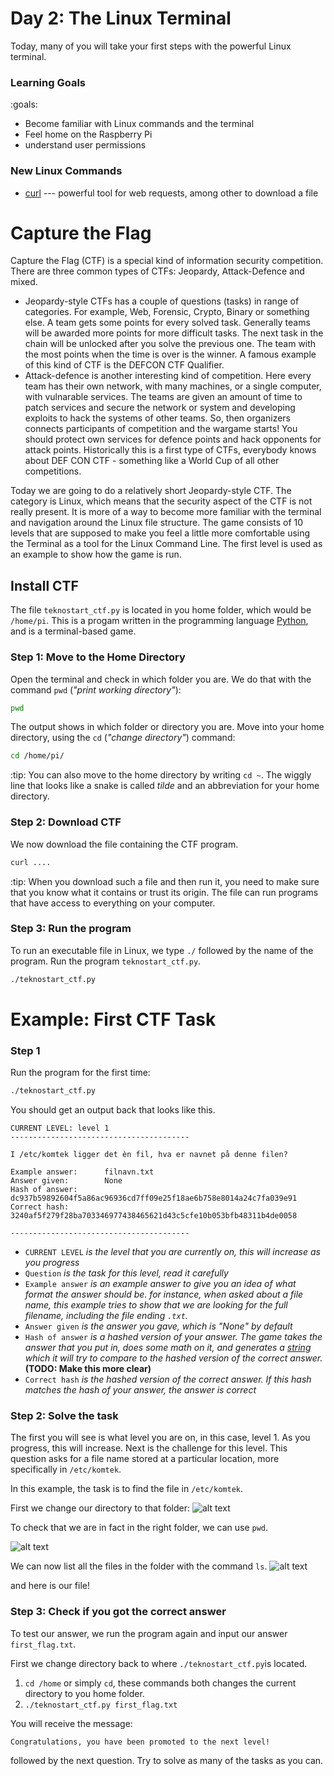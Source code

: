 # Day 2: The Linux Terminal

Today, many of you will take your first steps with the powerful Linux terminal.

### Learning Goals

:goals:
- Become familiar with Linux commands and the terminal
- Feel home on the Raspberry Pi
- understand user permissions

### New Linux Commands

- [curl](commands.html#curl) --- powerful tool for web requests, among other to download a file



# Capture the Flag

Capture the Flag (CTF) is a special kind of information security competition. There are three common types of CTFs: Jeopardy, Attack-Defence and mixed.

- Jeopardy-style CTFs has a couple of questions (tasks) in range of categories. For example, Web, Forensic, Crypto, Binary or something else. A team gets some points for every solved task. Generally teams will be awarded more points for more difficult tasks. The next task in the chain will be unlocked after you solve the previous one. The team with the most points when the time is over is the winner. A famous example of this kind of CTF is the DEFCON CTF Qualifier.
- Attack-defence is another interesting kind of competition. Here every team has their own network, with many machines, or a single computer, with vulnarable services. The teams are given an amount of time to patch services and secure the network or system and developing exploits to hack the systems of other teams.  So, then organizers connects participants of competition and the wargame starts! You should protect own services for defence points and hack opponents for attack points. Historically this is a first type of CTFs, everybody knows about DEF CON CTF - something like a World Cup of all other competitions.

Today we are going to do a relatively short Jeopardy-style CTF. The category is Linux, which means that the security aspect of the CTF is not really present. It is more of a way to become more familiar with the terminal and navigation around the Linux file structure. The game consists of 10 levels that are supposed to make you feel a little more comfortable using the Terminal as a tool for the Linux Command Line. The first level is used as an example to show how the game is run.


## Install CTF

The file `teknostart_ctf.py` is located in you home folder, which would be `/home/pi`. This is a progam written in the programming language [Python](https://www.python.org/), and is a terminal-based game.



### Step 1: Move to the Home Directory

Open the terminal and check in which folder you are. We do that with the command `pwd` (_"print working directory"_):

```bash
pwd
````

The output shows in which folder or directory  you are. Move into your home directory, using the `cd` (_"change directory"_) command:

```bash
cd /home/pi/
````

:tip: You can also move to the home directory by writing `cd ~`. The wiggly line that looks like a snake is called _tilde_ and an abbreviation for your home directory.


### Step 2: Download CTF


We now download the file containing the CTF program. 

```bash
curl .... 
```

:tip: When you download such a file and then run it, you need to make sure that you know what it contains or trust its origin. The file can run programs that have access to everything on your computer. 


### Step 3: Run the program

To run an executable file in Linux, we type `./` followed by the name of the program. 
Run the program `teknostart_ctf.py`. 

```bash
./teknostart_ctf.py
```


# Example: First CTF Task

### Step 1

Run the program for the first time:

```bash
./teknostart_ctf.py
```

You should get an output back that looks like this. 

```
CURRENT LEVEL: level 1
----------------------------------------

I /etc/komtek ligger det èn fil, hva er navnet på denne filen?

Example answer:      filnavn.txt         
Answer given:        None                
Hash of answer:      dc937b59892604f5a86ac96936cd7ff09e25f18ae6b758e8014a24c7fa039e91
Correct hash:        3240af5f279f28ba703346977438465621d43c5cfe10b053bfb48311b4de0058

----------------------------------------
```

- `CURRENT LEVEL` *is the level that you are currently on, this will increase as you progress*
- `Question` *is the task for this level, read it carefully* 
- `Example answer` *is an example answer to give you an idea of what format the answer should be. for instance, when asked about a file name, this example tries to show that we are looking for the full filename, including the file ending `.txt`.*
- `Answer given` *is the answer you gave, which is "None" by default*
- `Hash of answer` *is a hashed version of your answer. The game takes the answer that you put in, does some math on it, and generates a  [string](https://en.wikipedia.org/wiki/String_(computer_science)) which it will try to compare to the hashed version of the correct answer.*  **(TODO: Make this more clear)**
- `Correct hash` *is the hashed version of the correct answer. If this hash matches the hash of your answer, the answer is correct*


### Step 2: Solve the task

The first you will see is what level you are on, in this case, level 1. As you progress, this will increase. Next is the challenge for this level. This question asks for a file name stored at a particular location, more specifically in `/etc/komtek`. 

In this example, the task is to find the file in `/etc/komtek`.

First we change our directory to that folder:
![alt text](https://home.samfundet.no/~halvogro/ting/bilder/image-40.png)

To check that we are in fact in the right folder, we can use `pwd`.

![alt text](https://home.samfundet.no/~halvogro/ting/bilder/image-42.png)

We can now list all the files in the folder with the command `ls`.
![alt text ](https://home.samfundet.no/~halvogro/ting/bilder/image-43.png)

and here is our file!

### Step 3: Check if you got the correct answer

To test our answer, we run the program again and input our answer `first_flag.txt`.

First we change directory back to where `./teknostart_ctf.py`is located.
1. `cd /home` or simply `cd`, these commands both changes the current directory to you home folder. 
2. `./teknostart_ctf.py first_flag.txt`

You will receive the message:
```
Congratulations, you have been promoted to the next level!
```
followed by the next question. Try to solve as many of the tasks as you can.
